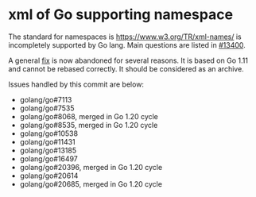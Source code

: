 # xml of Go supporting namespace

The standard for namespaces is https://www.w3.org/TR/xml-names/ is incompletely supported by Go lang.
Main questions are listed in [#13400](https://github.com/golang/go/issues/13400).

A general [fix](https://go-review.googlesource.com/c/go/+/109855) is now abandoned for several reasons.
It is based on Go 1.11 and cannot be rebased correctly.
It should be considered as an archive.

Issues handled by this commit are below:
  - golang/go#7113
  - golang/go#7535
  - golang/go#8068, merged in Go 1.20 cycle 
  - golang/go#8535, merged in Go 1.20 cycle 
  - golang/go#10538 
  - golang/go#11431 
  - golang/go#13185 
  - golang/go#16497 
  - golang/go#20396, merged in Go 1.20 cycle 
  - golang/go#20614 
  - golang/go#20685, merged in Go 1.20 cycle
